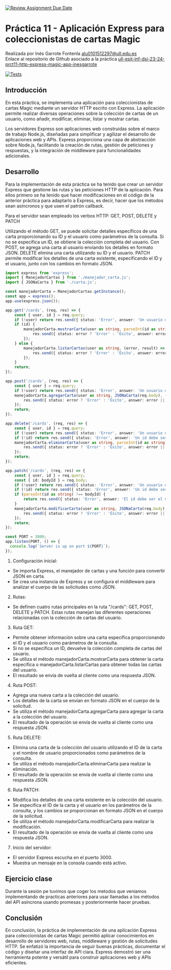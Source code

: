 [![Review Assignment Due Date](https://classroom.github.com/assets/deadline-readme-button-24ddc0f5d75046c5622901739e7c5dd533143b0c8e959d652212380cedb1ea36.svg)](https://classroom.github.com/a/sNC2m9MU)

# Práctica 11 - Aplicación Express para coleccionistas de cartas Magic

Realizada por Inés Garrote Fontenla [alu0101512297@ull.edu.es](alu0101512297@ull.edu.es)  
Enlace al repositorio de Github asociado a la práctica [ull-esit-inf-dsi-23-24-prct11-http-express-magic-app-inesgarrote](https://github.com/ULL-ESIT-INF-DSI-2324/ull-esit-inf-dsi-23-24-prct11-http-express-magic-app-inesgarrote.git)

[![Tests](https://github.com/ULL-ESIT-INF-DSI-2324/ull-esit-inf-dsi-23-24-prct11-http-express-magic-app-inesgarrote/actions/workflows/node.js.yml/badge.svg)](https://github.com/ULL-ESIT-INF-DSI-2324/ull-esit-inf-dsi-23-24-prct11-http-express-magic-app-inesgarrote/actions/workflows/node.js.yml)

## Introducción
En esta práctica, se implementa una aplicación para coleccionistas de cartas Magic mediante un servidor HTTP escrito con Express. La aplicación permite realizar diversas operaciones sobre la colección de cartas de un usuario, como añadir, modificar, eliminar, listar y mostrar cartas.

Los servidores Express son aplicaciones web construidas sobre el marco de trabajo Node.js, diseñadas para simplificar y agilizar el desarrollo de aplicaciones web y APIs. Express proporciona una capa de abstracción sobre Node.js, facilitando la creación de rutas, gestión de peticiones y respuestas, y la integración de middleware para funcionalidades adicionales.
## Desarrollo
Para la implementación de esta práctica se ha tenido que crear un servidor Express que gestione las rutas y las peticiones HTTP de la aplicación. Para ellos primero se ha tenido que hacer modificaciones en el código de la anterior práctica para adaptarlo a Express, es decir, hacer que los métodos sean asíncronos y que usen el patrón callback.

Para el servidor sean empleado los verbos HTTP: GET, POST, DELETE y PATCH

Utilizando el método GET, se puede solicitar detalles específicos de una carta proporcionando su ID y el usuario como parámetros de la consulta. Si no se especifica un ID, se obtiene la colección completa del usuario. Con POST, se agrega una carta al usuario enviando los detalles en formato JSON. DELETE elimina una carta utilizando su ID y el usuario. PATCH permite modificar los detalles de una carta existente, especificando el ID y el usuario, junto con los cambios en formato JSON.

```typescript
import express from 'express';
import { ManejadorCartas } from './manejador_carta.js';
import { JSONaCarta } from './carta.js';

const manejadorCarta = ManejadorCartas.getInstance();
const app = express();
app.use(express.json());

app.get('/cards', (req, res) => {
    const { user, id } = req.query;
    if (!user) return res.send({ status: 'Error', answer: 'Un usuario debe ser proporcionado' });
    if (id) {
        manejadorCarta.mostrarCarta(user as string, parseInt(id as string), (error, result) => {
            res.send({ status: error ? 'Error' : 'Éxito', answer: error || result });
        });
    } else {
        manejadorCarta.listarCartas(user as string, (error, result) => {
            res.send({ status: error ? 'Error' : 'Éxito', answer: error || result });
        });
    }
    return;
});

app.post('/cards', (req, res) => {
    const { user } = req.query;
    if (!user) return res.send({ status: 'Error', answer: 'Un usuario debe ser proporcionado' });
    manejadorCarta.agregarCarta(user as string, JSONaCarta(req.body), (error, result) => {
        res.send({ status: error ? 'Error' : 'Éxito', answer: error || result });
    });
    return;
});

app.delete('/cards', (req, res) => {
    const { user, id } = req.query;
    if (!user) return res.send({ status: 'Error', answer: 'Un usuario debe ser proporcionado' });
    if (!id) return res.send({ status: 'Error', answer: 'Un id debe ser proporcionado' });
    manejadorCarta.eliminarCarta(user as string, parseInt(id as string), (error, result) => {
        res.send({ status: error ? 'Error' : 'Éxito', answer: error || result });
    });
    return; 
});

app.patch('/cards', (req, res) => {
    const { user, id } = req.query;
    const { id: bodyId } = req.body;
    if (!user) return res.send({ status: 'Error', answer: 'Un usuario debe ser proporcionado' });
    if (!id) return res.send({ status: 'Error', answer: 'Un id debe ser proporcionado' });
    if (parseInt(id as string) !== bodyId) {
        return res.send({ status: 'Error', answer: 'El id debe ser el mismo en el query y en el body' });
    }
    manejadorCarta.modificarCarta(user as string, JSONaCarta(req.body), (error, result) => {
        res.send({ status: error ? 'Error' : 'Éxito', answer: error || result });
    });
    return; 
});

const PORT = 3000;
app.listen(PORT, () => {
  console.log(`Server is up on port ${PORT}`);
});
```

1. Configuración inicial:
- Se importa Express, el manejador de cartas y una función para convertir JSON en carta.
- Se crea una instancia de Express y se configura el middleware para analizar el cuerpo de las solicitudes como JSON.
2. Rutas:
- Se definen cuatro rutas principales en la ruta "/cards": GET, POST, DELETE y PATCH. Estas rutas manejan las diferentes operaciones relacionadas con la colección de cartas del usuario.
3. Ruta GET:
- Permite obtener información sobre una carta específica proporcionando el ID y el usuario como parámetros de la consulta.
- Si no se especifica un ID, devuelve la colección completa de cartas del usuario.
- Se utiliza el método manejadorCarta.mostrarCarta para obtener la carta específica o manejadorCarta.listarCartas para obtener todas las cartas del usuario.
- El resultado se envía de vuelta al cliente como una respuesta JSON.
4. Ruta POST:
- Agrega una nueva carta a la colección del usuario.
- Los detalles de la carta se envían en formato JSON en el cuerpo de la solicitud.
- Se utiliza el método manejadorCarta.agregarCarta para agregar la carta a la colección del usuario.
- El resultado de la operación se envía de vuelta al cliente como una respuesta JSON.
5. Ruta DELETE:
- Elimina una carta de la colección del usuario utilizando el ID de la carta y el nombre de usuario proporcionados como parámetros de la consulta.
- Se utiliza el método manejadorCarta.eliminarCarta para realizar la eliminación.
- El resultado de la operación se envía de vuelta al cliente como una respuesta JSON.
6. Ruta PATCH:
- Modifica los detalles de una carta existente en la colección del usuario.
- Se especifica el ID de la carta y el usuario en los parámetros de la consulta, y los cambios se proporcionan en formato JSON en el cuerpo de la solicitud.
- Se utiliza el método manejadorCarta.modificarCarta para realizar la modificación.
- El resultado de la operación se envía de vuelta al cliente como una respuesta JSON.
7. Inicio del servidor:
- El servidor Express escucha en el puerto 3000.
- Muestra un mensaje en la consola cuando está activo.
## Ejercicio clase
Durante la sesión pe tuvimos que coger los metodos que veniamos implementando de practicas anteriores para usar llamadas a los métodos del API asíncrona usando promesas y posteriormente hacer pruebas.

## Conclusión
En conclusión, la práctica de implementación de una aplicación Express para coleccionistas de cartas Magic permitió aplicar conocimientos en desarrollo de servidores web, rutas, middleware y gestión de solicitudes HTTP. Se enfatizó la importancia de seguir buenas prácticas, documentar el código y diseñar una interfaz de API clara. Express demostró ser una herramienta potente y versátil para construir aplicaciones web y APIs eficientes.